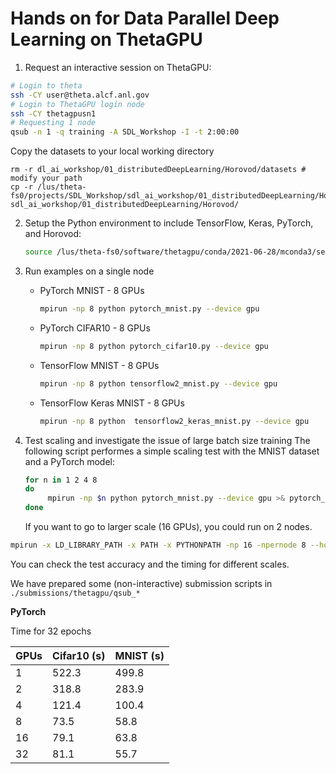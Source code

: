 # Hands on for Data Parallel Deep Learning on ThetaGPU

1. Request an interactive session on ThetaGPU:
```bash
# Login to theta
ssh -CY user@theta.alcf.anl.gov 
# Login to ThetaGPU login node
ssh -CY thetagpusn1 
# Requesting 1 node 
qsub -n 1 -q training -A SDL_Workshop -I -t 2:00:00
```
Copy the datasets to your local working directory 
```
rm -r dl_ai_workshop/01_distributedDeepLearning/Horovod/datasets # modify your path
cp -r /lus/theta-fs0/projects/SDL_Workshop/sdl_ai_workshop/01_distributedDeepLearning/Horovod/datasets sdl_ai_workshop/01_distributedDeepLearning/Horovod/
```

2. Setup the Python environment to include TensorFlow, Keras, PyTorch, and Horovod:
   ```bash
   source /lus/theta-fs0/software/thetagpu/conda/2021-06-28/mconda3/setup.sh 
   ```

3. Run examples on a single node
   - PyTorch MNIST - 8 GPUs
     ```bash
     mpirun -np 8 python pytorch_mnist.py --device gpu
     ```

   - PyTorch CIFAR10 - 8 GPUs
     ```bash
     mpirun -np 8 python pytorch_cifar10.py --device gpu
     ```

   -  TensorFlow MNIST - 8 GPUs
      ```bash
      mpirun -np 8 python tensorflow2_mnist.py --device gpu
      ```

   - TensorFlow Keras MNIST - 8 GPUs
     ```bash
     mpirun -np 8 python  tensorflow2_keras_mnist.py --device gpu
     ```
     
4. Test scaling and investigate the issue of large batch size training
The following script performes a simple scaling test with the MNIST dataset and a PyTorch model:
   ```bash
   for n in 1 2 4 8
   do
     	mpirun -np $n python pytorch_mnist.py --device gpu >& pytorch_mnist.out.$n
   done
   ```
   If you want to go to larger scale (16 GPUs), you could run on 2 nodes. 
  ```bash
  mpirun -x LD_LIBRARY_PATH -x PATH -x PYTHONPATH -np 16 -npernode 8 --hostfile $COBALT_NODEFILE  python pytorch_mnist.py --device gpu >& pytorch_mnist.out
  ```
   You can check the test accuracy and the timing for different scales.
  
   We have prepared some (non-interactive) submission scripts in `./submissions/thetagpu/qsub_*`
   
   
   **PyTorch**
   
   Time for 32 epochs 
   
| GPUs | Cifar10 (s) | MNIST (s) |
| ---- | ---------------------- | -------------------- |
|    1 |            522.3       |         499.8        |
|    2 |            318.8       |         283.9        |
|    4 |            121.4       |         100.4        |
|    8 |             73.5       |         58.8         |
|   16 |             79.1       |         63.8         |
|   32 |             81.1       |         55.7         |   
